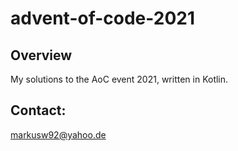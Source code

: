 # advent-of-code-2021
## Overview
My solutions to the AoC event 2021, written in Kotlin.

## Contact:
markusw92@yahoo.de
